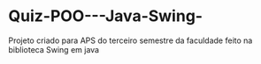 # Quiz-POO---Java-Swing-
Projeto criado para APS do terceiro semestre da faculdade feito na biblioteca Swing em java
